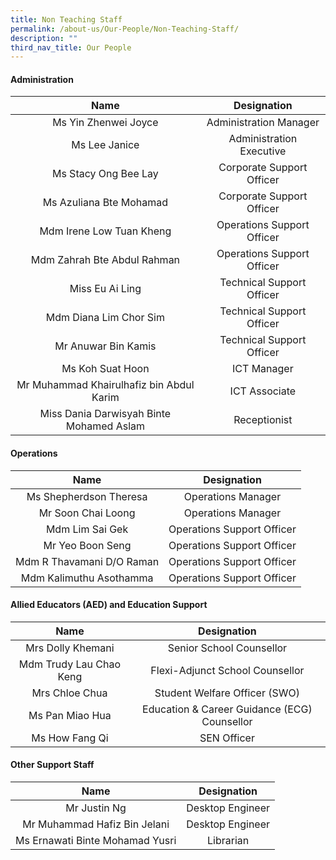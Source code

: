 ```yaml
---
title: Non Teaching Staff
permalink: /about-us/Our-People/Non-Teaching-Staff/
description: ""
third_nav_title: Our People
---
```

#### **Administration**

|                   Name                   |           Designation          |
|:----------------------------------------:|:------------------------------:|
| Ms Yin Zhenwei Joyce                     | Administration Manager  |
| Ms Lee Janice                            |  Administration Executive      |
| Ms Stacy Ong Bee Lay                     | Corporate Support Officer      |
| Ms Azuliana Bte Mohamad                  | Corporate Support Officer      |
| Mdm Irene Low Tuan Kheng                 | Operations Support Officer     |
| Mdm Zahrah Bte Abdul Rahman              | Operations Support Officer     |
| Miss Eu Ai Ling                          | Technical Support Officer      |
| Mdm Diana Lim Chor Sim                   | Technical Support Officer      |
| Mr Anuwar Bin Kamis                      | Technical Support Officer      |
| Ms Koh Suat Hoon | ICT Manager                  |
| Mr Muhammad Khairulhafiz bin Abdul Karim                         | ICT Associate                    |
| Miss Dania Darwisyah Binte Mohamed Aslam | Receptionist                   |

#### **Operations**

|            Name           |         Designation        |
|:-------------------------:|:--------------------------:|
| Ms Shepherdson Theresa    | Operations Manager         |
| Mr Soon Chai Loong        | Operations Manager         |
| Mdm Lim Sai Gek           | Operations Support Officer |
| Mr Yeo Boon Seng          | Operations Support Officer |
| Mdm R Thavamani D/O Raman | Operations Support Officer |
| Mdm Kalimuthu Asothamma   | Operations Support Officer |

#### **Allied Educators (AED) and Education Support**

|           Name          |                  Designation                  |
|:-----------------------:|:---------------------------------------------:|
| Mrs Dolly Khemani | Senior School Counsellor               |
| Mdm Trudy Lau Chao Keng    | Flexi-Adjunct School Counsellor                      |
| Mrs Chloe Chua          | Student Welfare Officer (SWO)                 |
| Ms Pan Miao Hua         |  Education & Career Guidance (ECG) Counsellor |
| Ms How Fang Qi          | SEN Officer                                   |

#### **Other Support Staff**

|           Name          |                  Designation                 |
|:-----------------------:|:--------------------------------------------:|
|   Mr Justin Ng  |           Desktop Engineer          |
| Mr Muhammad Hafiz Bin Jelani |        Desktop Engineer       |
|     Ms Ernawati Binte Mohamad Yusri   | Librarian |
